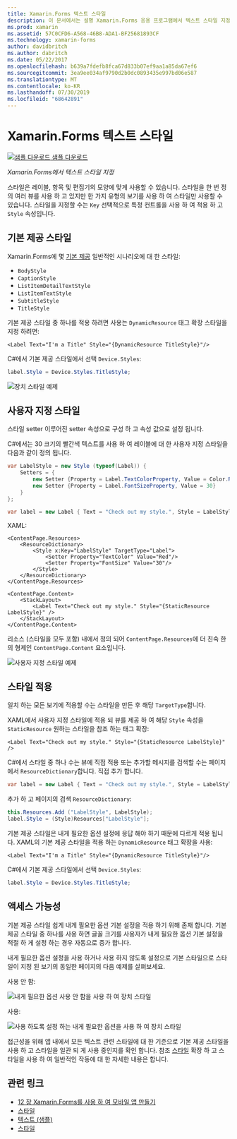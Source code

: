 ```yaml
---
title: Xamarin.Forms 텍스트 스타일
description: 이 문서에서는 설명 Xamarin.Forms 응용 프로그램에서 텍스트 스타일 지정 하는 방법입니다. 스타일을 한 번 정의 여러 뷰를 사용 하 고 있지만 한 가지 유형의 보기를 사용 하 여 스타일만 사용할 수 있습니다.
ms.prod: xamarin
ms.assetid: 57C0CFD6-A568-46B8-ADA1-BF25681893CF
ms.technology: xamarin-forms
author: davidbritch
ms.author: dabritch
ms.date: 05/22/2017
ms.openlocfilehash: b639a7fdefb8fca67d833b07ef9aa1a85da67ef6
ms.sourcegitcommit: 3ea9ee034af9790d2b0dc0893435e997bd06e587
ms.translationtype: MT
ms.contentlocale: ko-KR
ms.lasthandoff: 07/30/2019
ms.locfileid: "68642891"
---
```

# <a name="xamarinforms-text-styles"></a>Xamarin.Forms 텍스트 스타일

[![샘플 다운로드](~/media/shared/download.png) 샘플 다운로드](https://docs.microsoft.com/samples/xamarin/xamarin-forms-samples/userinterface-text)

_Xamarin.Forms에서 텍스트 스타일 지정_

스타일은 레이블, 항목 및 편집기의 모양에 맞게 사용할 수 있습니다. 스타일을 한 번 정의 여러 뷰를 사용 하 고 있지만 한 가지 유형의 보기를 사용 하 여 스타일만 사용할 수 있습니다.
스타일을 지정할 수는 `Key` 선택적으로 특정 컨트롤을 사용 하 여 적용 하 고 `Style` 속성입니다.

<a name="Built-In_Styles" />

## <a name="built-in-styles"></a>기본 제공 스타일

Xamarin.Forms에 몇 [기본 제공](xref:Xamarin.Forms.Device.Styles) 일반적인 시나리오에 대 한 스타일:

- `BodyStyle`
- `CaptionStyle`
- `ListItemDetailTextStyle`
- `ListItemTextStyle`
- `SubtitleStyle`
- `TitleStyle`

기본 제공 스타일 중 하나를 적용 하려면 사용는 `DynamicResource` 태그 확장 스타일을 지정 하려면:

```xaml
<Label Text="I'm a Title" Style="{DynamicResource TitleStyle}"/>
```

C#에서 기본 제공 스타일에서 선택 `Device.Styles`:

```csharp
label.Style = Device.Styles.TitleStyle;
```

![](styles-images/builtinstyles.png "장치 스타일 예제")

<a name="Custom_Styles" />

## <a name="custom-styles"></a>사용자 지정 스타일

스타일 setter 이루어진 setter 속성으로 구성 하 고 속성 값으로 설정 됩니다.

C#에서는 30 크기의 빨간색 텍스트를 사용 하 여 레이블에 대 한 사용자 지정 스타일을 다음과 같이 정의 됩니다.

```csharp
var LabelStyle = new Style (typeof(Label)) {
    Setters = {
        new Setter {Property = Label.TextColorProperty, Value = Color.Red},
        new Setter {Property = Label.FontSizeProperty, Value = 30}
    }
};

var label = new Label { Text = "Check out my style.", Style = LabelStyle };
```

XAML:

```xaml
<ContentPage.Resources>
    <ResourceDictionary>
        <Style x:Key="LabelStyle" TargetType="Label">
            <Setter Property="TextColor" Value="Red"/>
            <Setter Property="FontSize" Value="30"/>
        </Style>
    </ResourceDictionary>
</ContentPage.Resources>

<ContentPage.Content>
    <StackLayout>
        <Label Text="Check out my style." Style="{StaticResource LabelStyle}" />
    </StackLayout>
</ContentPage.Content>
```

리소스 (스타일을 모두 포함) 내에서 정의 되어 `ContentPage.Resources`에 더 친숙 한의 형제인 `ContentPage.Content` 요소입니다.

![](styles-images/customstyle.png "사용자 지정 스타일 예제")

<a name="Applying_Styles" />

## <a name="applying-styles"></a>스타일 적용

일치 하는 모든 보기에 적용할 수는 스타일을 만든 후 해당 `TargetType`합니다.

XAML에서 사용자 지정 스타일에 적용 되 뷰를 제공 하 여 해당 `Style` 속성을 `StaticResource` 원하는 스타일을 참조 하는 태그 확장:

```xaml
<Label Text="Check out my style." Style="{StaticResource LabelStyle}" />
```

C#에서 스타일 중 하나 수는 뷰에 직접 적용 또는 추가할 메시지를 검색할 수는 페이지에서 `ResourceDictionary`합니다. 직접 추가 합니다.

```csharp
var label = new Label { Text = "Check out my style.", Style = LabelStyle };
```

추가 하 고 페이지의 검색 `ResourceDictionary`:

```csharp
this.Resources.Add ("LabelStyle", LabelStyle);
label.Style = (Style)Resources["LabelStyle"];
```

기본 제공 스타일은 내게 필요한 옵션 설정에 응답 해야 하기 때문에 다르게 적용 됩니다. XAML의 기본 제공 스타일을 적용 하는 `DynamicResource` 태그 확장을 사용:

```xaml
<Label Text="I'm a Title" Style="{DynamicResource TitleStyle}"/>
```

C#에서 기본 제공 스타일에서 선택 `Device.Styles`:

```csharp
label.Style = Device.Styles.TitleStyle;
```

## <a name="accessibility"></a>액세스 가능성

기본 제공 스타일 쉽게 내게 필요한 옵션 기본 설정을 적용 하기 위해 존재 합니다. 기본 제공 스타일 중 하나를 사용 하면 글꼴 크기를 사용자가 내게 필요한 옵션 기본 설정을 적절 하 게 설정 하는 경우 자동으로 증가 합니다.

내게 필요한 옵션 설정을 사용 하거나 사용 하지 않도록 설정으로 기본 스타일으로 스타일이 지정 된 보기의 동일한 페이지의 다음 예제를 살펴보세요.

사용 안 함:

![](styles-images/pre-access.png "내게 필요한 옵션 사용 안 함을 사용 하 여 장치 스타일")

사용:

![](styles-images/post-access.png "사용 하도록 설정 하는 내게 필요한 옵션을 사용 하 여 장치 스타일")

접근성을 위해 앱 내에서 모든 텍스트 관련 스타일에 대 한 기준으로 기본 제공 스타일을 사용 하 고 스타일을 일관 되 게 사용 중인지를 확인 합니다. 참조 [스타일](~/xamarin-forms/user-interface/styles/index.md) 확장 하 고 스타일을 사용 하 여 일반적인 작동에 대 한 자세한 내용은 합니다.


## <a name="related-links"></a>관련 링크

- [12 장 Xamarin.Forms를 사용 하 여 모바일 앱 만들기](https://developer.xamarin.com/r/xamarin-forms/book/chapter12.pdf)
- [스타일](~/xamarin-forms/user-interface/styles/index.md)
- [텍스트 (샘플)](https://docs.microsoft.com/samples/xamarin/xamarin-forms-samples/userinterface-text)
- [스타일](xref:Xamarin.Forms.Style)
